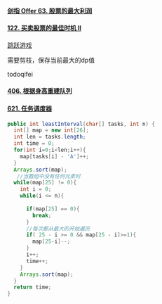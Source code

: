 #### [剑指 Offer 63. 股票的最大利润](https://leetcode-cn.com/problems/gu-piao-de-zui-da-li-run-lcof/)



#### [122. 买卖股票的最佳时机 II](https://leetcode-cn.com/problems/best-time-to-buy-and-sell-stock-ii/)





[跳跃游戏](https://leetcode-cn.com/problems/jump-game-vi/)

需要剪枝，保存当前最大的dp值



todoqifei

#### [406. 根据身高重建队列](https://leetcode-cn.com/problems/queue-reconstruction-by-height/)



#### [621. 任务调度器](https://leetcode-cn.com/problems/task-scheduler/)

```java
public int leastInterval(char[] tasks, int n) {
  int[] map = new int[26];
  int len = tasks.length;
  int time = 0;
  for(int i=0;i<len;i++){
    map[tasks[i] - 'A']++;
  }
  Arrays.sort(map);
   //当数组中没有任何元素时
  while(map[25] != 0){
    int i = 0;
    while(i <= n){
     
      if(map[25] == 0){
        break;
      }
      //每次都从最大的开始遍历
      if( 25 - i >= 0 && map[25 - i]>=1){
        map[25-i]--;
      }
      i++;
      time++;
    }
    Arrays.sort(map);
  }
  return time;
}
```

